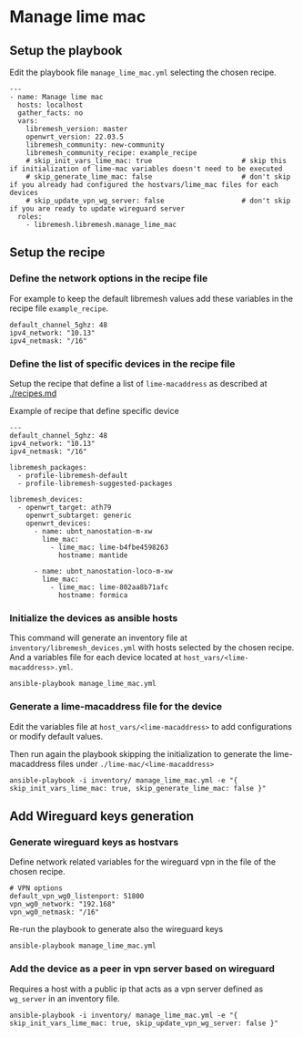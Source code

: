 # Manage lime mac


## Setup the playbook

Edit the playbook file `manage_lime_mac.yml` selecting the chosen recipe.

```
---
- name: Manage lime mac
  hosts: localhost
  gather_facts: no
  vars:
    libremesh_version: master
    openwrt_version: 22.03.5   
    libremesh_community: new-community
    libremesh_community_recipe: example_recipe
    # skip_init_vars_lime_mac: true                      # skip this if initialization of lime-mac variables doesn't need to be executed
    # skip_generate_lime_mac: false                      # don't skip if you already had configured the hostvars/lime_mac files for each devices
    # skip_update_vpn_wg_server: false                   # don't skip if you are ready to update wireguard server
  roles: 
    - libremesh.libremesh.manage_lime_mac

```


## Setup the recipe

### Define the network options in the recipe file

For example to keep the default libremesh values add these variables in the recipe file `example_recipe`.

```
default_channel_5ghz: 48
ipv4_network: "10.13"
ipv4_netmask: "/16"
```

### Define the list of specific devices in the recipe file

Setup the recipe that define a list of `lime-macaddress` as described at [./recipes.md](./recipes.md)

Example of recipe that define specific device

```
---
default_channel_5ghz: 48
ipv4_network: "10.13"
ipv4_netmask: "/16"

libremesh_packages:
  - profile-libremesh-default
  - profile-libremesh-suggested-packages

libremesh_devices:
  - openwrt_target: ath79
    openwrt_subtarget: generic
    openwrt_devices:
      - name: ubnt_nanostation-m-xw
        lime_mac:
          - lime_mac: lime-b4fbe4598263
            hostname: mantide

      - name: ubnt_nanostation-loco-m-xw
        lime_mac:
          - lime_mac: lime-802aa8b71afc
            hostname: formica
```

### Initialize the devices as ansible hosts

This command will generate an inventory file at `inventory/libremesh_devices.yml` with hosts selected by the chosen recipe.
And a variables file for each device located at `host_vars/<lime-macaddress>.yml`.

```
ansible-playbook manage_lime_mac.yml
```

### Generate a lime-macaddress file for the device

Edit the variables file at `host_vars/<lime-macaddress>` to add configurations or modify default values.

Then run again the playbook skipping the initialization to generate the lime-macaddress files under `./lime-mac/<lime-macaddress>`

```
ansible-playbook -i inventory/ manage_lime_mac.yml -e "{ skip_init_vars_lime_mac: true, skip_generate_lime_mac: false }" 
```


## Add Wireguard keys generation

### Generate wireguard keys as hostvars

Define network related variables for the wireguard vpn in the file of the chosen recipe. 
```
# VPN options
default_vpn_wg0_listenport: 51800
vpn_wg0_network: "192.168"
vpn_wg0_netmask: "/16"
```

Re-run the playbook to generate also the wireguard keys 
```
ansible-playbook manage_lime_mac.yml
```

### Add the device as a peer in vpn server based on wireguard

Requires a host with a public ip that acts as a vpn server defined as `wg_server` in an inventory file.

```
ansible-playbook -i inventory/ manage_lime_mac.yml -e "{ skip_init_vars_lime_mac: true, skip_update_vpn_wg_server: false }" 
```